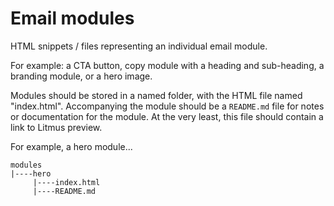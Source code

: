 # Email modules

HTML snippets / files representing an individual email module.

For example: a CTA button, copy module with a heading and sub-heading, a branding module, or a hero image.

Modules should be stored in a named folder, with the HTML file named "index.html". Accompanying the module should be a `README.md` file for notes or documentation for the module. At the very least, this file should contain a link to Litmus preview.

For example, a hero module...

```
modules
|----hero
     |----index.html
     |----README.md
```

